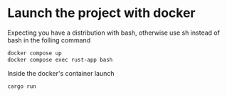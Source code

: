 # Launch the project with docker

Expecting you have a distribution with bash, otherwise use sh instead of bash in the folling command
```bash
docker compose up
docker compose exec rust-app bash
```

Inside the docker's container launch

```bash
cargo run
```